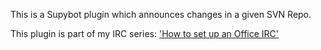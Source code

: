 This is a Supybot plugin which announces changes in a given SVN Repo.

This plugin is part of my IRC series: ['How to set up an Office IRC'](http://yetiblog1337.wordpress.com/category/irc/)